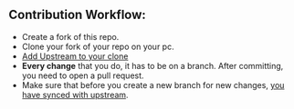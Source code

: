 ## Contribution Workflow:

- Create a fork of this repo.
- Clone your fork of your repo on your pc.
- [Add Upstream to your clone](https://help.github.com/en/github/collaborating-with-issues-and-pull-requests/configuring-a-remote-for-a-fork)
- **Every change** that you do, it has to be on a branch. After committing, you need to open a pull request.
- Make sure that before you create a new branch for new changes, [you have synced with upstream](https://help.github.com/en/github/collaborating-with-issues-and-pull-requests/syncing-a-fork).
